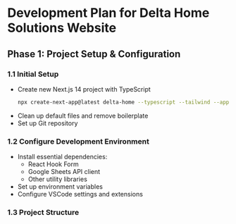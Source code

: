 # Development Plan for Delta Home Solutions Website

## Phase 1: Project Setup & Configuration

### 1.1 Initial Setup
- Create new Next.js 14 project with TypeScript
  ```bash
  npx create-next-app@latest delta-home --typescript --tailwind --app
  ```
- Clean up default files and remove boilerplate
- Set up Git repository

### 1.2 Configure Development Environment
- Install essential dependencies:
  - React Hook Form
  - Google Sheets API client
  - Other utility libraries
- Set up environment variables
- Configure VSCode settings and extensions

### 1.3 Project Structure 